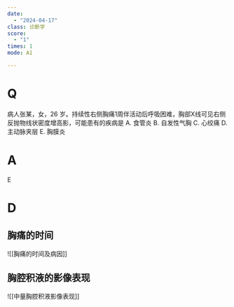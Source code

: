 ```yaml
---
date:
  - "2024-04-17"
class: 诊断学
score:
  - "1"
times: 1
mode: A1

---
```



# Q
病人张某，女，26 岁。持续性右侧胸痛1周伴活动后呼吸困难，胸部X线可见右侧反抛物线状密度增高影，可能患有的疾病是
A. 食管炎 
B. 自发性气胸 
C. 心绞痛
D. 主动脉夹层 
E. 胸膜炎

# A

E



# D
胸痛的时间
--
![[胸痛的时间及病因]]

胸腔积液的影像表现
--
![[中量胸腔积液影像表现]]